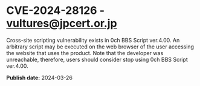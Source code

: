 # CVE-2024-28126 - vultures@jpcert.or.jp

Cross-site scripting vulnerability exists in 0ch BBS Script ver.4.00. An arbitrary script may be executed on the web browser of the user accessing the website that uses the product. Note that the developer was unreachable, therefore, users should consider stop using 0ch BBS Script ver.4.00.

**Publish date:** 2024-03-26
